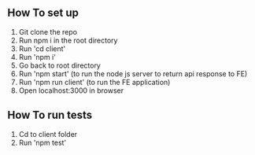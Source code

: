 ## How To set up

1.  Git clone the repo
2.  Run npm i in the root directory
3.  Run 'cd client' 
4.  Run 'npm i' 
5.  Go back to root directory
6.  Run 'npm start' (to run the node js server to return api response to FE)
7.  Run 'npm run client' (to run the FE application)
8.  Open localhost:3000 in browser


## How To run tests

1.  Cd to client folder 
2.  Run 'npm test'
